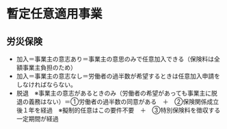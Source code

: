 # 暫定任意適用事業
## 労災保険
- 加入＝事業主の意志あり＝事業主の意思のみで任意加入できる（保険料は全額事業主負担のため）
- 加入＝事業主の意志なし＝労働者の過半数が希望するときは任意加入申請をしなければならない。
- 脱退　※事業主の意志があるときのみ（労働者の希望があっても事業主に脱退の義務はない）＝①労働者の過半数の同意がある　＋　②保険関係成立後１年を経過　※擬制的任意はこの要件不要　＋　③特別保険料を徴収する一定期間が経過